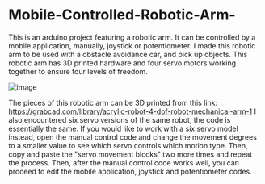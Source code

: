 # Mobile-Controlled-Robotic-Arm-
This is an arduino project featuring a robotic arm. It can be controlled by a mobile application, manually, joystick or potentiometer. I made this robotic arm to be used with a obstacle avoidance car, and pick up objects. This robotic arm has 3D printed hardware and four servo motors working together to ensure four levels of freedom.

![image](https://user-images.githubusercontent.com/78899280/229370400-b8beb829-9bfa-46b7-a84d-72c03d7257ce.png)

The pieces of this robotic arm can be 3D printed from this link: https://grabcad.com/library/acrylic-robot-4-dof-robot-mechanical-arm-1
I also encountered six servo versions of the same robot, the code is essentially the same. If you would like to work with a six servo model instead, open the manual control code and change the movement degrees to a smaller value to see which servo controls which motion type. Then, copy and paste the "servo movement blocks" two more times and repeat the process. Then, after the manual control code works well, you can proceed to edit the mobile application, joystick and potentiometer codes.
